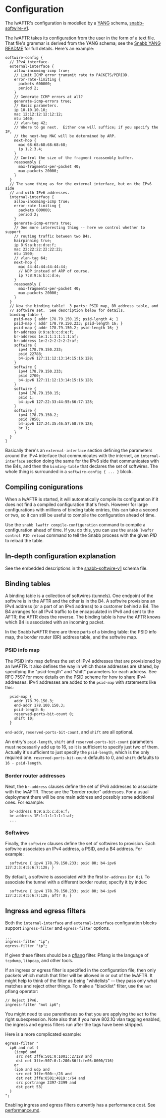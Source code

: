 # Configuration

The lwAFTR's configuration is modelled by a
[YANG](https://tools.ietf.org/html/rfc6020) schema,
[snabb-softwire-v1](../../../lib/yang/snabb-softwire-v1.yang).

The lwAFTR takes its configuration from the user in the form of a text
file.  That file's grammar is derived from the YANG schema; see the
[Snabb YANG README](../../../lib/yang/README.md) for full details.
Here's an example:

```
softwire-config {
  // IPv4 interface.
  external-interface {
    allow-incoming-icmp true;
    // Limit ICMP error transmit rate to PACKETS/PERIOD.
    error-rate-limiting {
      packets 600000;
      period 2;
    }
    // Generate ICMP errors at all?
    generate-icmp-errors true;
    // Basic parameters.
    ip 10.10.10.10;
    mac 12:12:12:12:12:12;
    mtu 1460;
    // vlan-tag 42;
    // Where to go next.  Either one will suffice; if you specify the IP,
    // the next-hop MAC will be determined by ARP.
    next-hop {
      mac 68:68:68:68:68:68;
      ip 1.2.3.4;
    }
    // Control the size of the fragment reassembly buffer.
    reassembly {
      max-fragments-per-packet 40;
      max-packets 20000;
    }
  }
  // The same thing as for the external interface, but on the IPv6 side
  // and with IPv6 addresses.
  internal-interface {
    allow-incoming-icmp true;
    error-rate-limiting {
      packets 600000;
      period 2;
    }
    generate-icmp-errors true;
    // One more interesting thing -- here we control whether to support
    // routing traffic between two B4s.
    hairpinning true;
    ip 8:9:a:b:c:d:e:f;
    mac 22:22:22:22:22:22;
    mtu 1500;
    // vlan-tag 64;
    next-hop {
      mac 44:44:44:44:44:44;
      // NDP instead of ARP of course.
      ip 7:8:9:a:b:c:d:e;
    }
    reassembly {
      max-fragments-per-packet 40;
      max-packets 20000;
    }
  }
  // Now the binding table!  3 parts: PSID map, BR address table, and
  // softwire set.  See description below for details.
  binding-table {
    psid-map { addr 178.79.150.15; psid-length 4; }
    psid-map { addr 178.79.150.233; psid-length 16; }
    psid-map { addr 178.79.150.2; psid-length 16; }
    br-address 8:9:a:b:c:d:e:f;
    br-address 1e:1:1:1:1:1:1:af;
    br-address 1e:2:2:2:2:2:2:af;
    softwire {
      ipv4 178.79.150.233;
      psid 22788;
      b4-ipv6 127:11:12:13:14:15:16:128;
    }
    softwire {
      ipv4 178.79.150.233;
      psid 2700;
      b4-ipv6 127:11:12:13:14:15:16:128;
    }
    softwire {
      ipv4 178.79.150.15;
      psid 1;
      b4-ipv6 127:22:33:44:55:66:77:128;
    }
    softwire {
      ipv4 178.79.150.2;
      psid 7850;
      b4-ipv6 127:24:35:46:57:68:79:128;
      br 1;
    }
  }
}
```

Basically there's an `external-interface` section defining the
parameters around the IPv4 interface that communicates with the
internet, an `internal-interface` section doing the same for the IPv6
side that communicates with the B4s, and then the `binding-table` that
declares the set of softwires.  The whole thing is surrounded in a
`softwire-config { ... }` block.

## Compiling conigurations

When a lwAFTR is started, it will automatically compile its
configuration if it does not find a compiled configuration that's fresh.
However for large configurations with millions of binding table entries,
this can take a second or two, so it can still be useful to compile the
configuration ahead of time.

Use the `snabb lwaftr compile-configuration` command to compile a
configuration ahead of time.  If you do this, you can use the `snabb
lwaftr control PID reload` command to tell the Snabb process with the
given *PID* to reload the table.

## In-depth configuration explanation

See the embedded descriptions in the
[snabb-softwire-v1](../../../lib/yang/snabb-softwire-v1.yang) schema
file.

## Binding tables

A binding table is a collection of softwires (tunnels).  One endpoint
of the softwire is in the AFTR and the other is in the B4.  A
softwire provisions an IPv4 address (or a part of an IPv4 address) to
a customer behind a B4.  The B4 arranges for all IPv4 traffic to be
encapsulated in IPv6 and sent to the AFTR; the AFTR does the reverse.
The binding table is how the AFTR knows which B4 is associated with
an incoming packet.

In the Snabb lwAFTR there are three parts of a binding table: the PSID
info map, the border router (BR) address table, and the softwire map.

### PSID info map

The PSID info map defines the set of IPv4 addresses that are provisioned
by an lwAFTR.  It also defines the way in which those addresses are
shared, by specifying the "psid-length" and "shift" parameters for each
address.  See RFC 7597 for more details on the PSID scheme for how to
share IPv4 addresses.  IPv4 addresses are added to the `psid-map` with
statements like this:

```
  psid-map {
    addr 178.79.150.3;
    end-addr 178.100.150.3;
    psid-length 6;
    reserved-ports-bit-count 0;
    shift 10;
  }
```

`end-addr`, `reserved-ports-bit-count`, and `shift` are all optional.  

An entry's `psid-length`, `shift` and `reserved-ports-bit-count`
parameters must necessarily add up to 16, so it is sufficient to specify
just two of them.  Actually it's sufficient to just specify the
`psid-length`, which is the only required one.
`reserved-ports-bit-count` defaults to 0, and `shift` defaults to `16 -
psid-length`.

### Border router addresses

Next, the `br-address` clauses define the set of IPv6 addresses to
associate with the lwAFTR.  These are the "border router" addresses.
For a usual deployment there will be one main address and possibly some
additional ones.  For example:

```
  br-address 8:9:a:b:c:d:e:f;
  br-address 1E:1:1:1:1:1:1:af;
  ...
```

### Softwires

Finally, the `softwire` clauses define the set of softwires to
provision.  Each softwire associates an IPv4 address, a PSID, and a B4
address.  For example:

```
  softwire { ipv4 178.79.150.233; psid 80; b4-ipv6 127:2:3:4:5:6:7:128; }
```

By default, a softwire is associated with the first `br-address`
(`br 0;`).  To associate the tunnel with a different border router,
specify it by index:

```
  softwire { ipv4 178.79.150.233; psid 80; b4-ipv6 127:2:3:4:5:6:7:128; aftr 0; }
```

## Ingress and egress filters

Both the `internal-interface` and `external-interface` configuration
blocks support `ingress-filter` and `egress-filter` options.
```
...
ingress-filter "ip";
egress-filter "ip";
```

If given these filters should be a
[pflang](https://github.com/Igalia/pflua/blob/master/doc/pflang.md)
filter.  Pflang is the language of `tcpdump`, `libpcap`, and other
tools.

If an ingress or egress filter is specified in the configuration file,
then only packets which match that filter will be allowed in or out of
the lwAFTR.  It might help to think of the filter as being "whitelists"
-- they pass only what matches and reject other things.  To make a
"blacklist" filter, use the `not` pflang operator:

```
// Reject IPv6.
ingress-filter "not ip6";
```

You might need to use parentheses so that you are applying the `not` to
the right subexpression.  Note also that if you have 802.1Q vlan tagging
enabled, the ingress and egress filters run after the tags have been
stripped.

Here is a more complicated example:

```
egress-filter "
  ip6 and not (
    (icmp6 and
     src net 3ffe:501:0:1001::2/128 and
     dst net 3ffe:507:0:1:200:86ff:fe05:8000/116)
    or
    (ip6 and udp and
     src net 3ffe:500::/28 and
     dst net 3ffe:0501:4819::/64 and
     src portrange 2397-2399 and
     dst port 53)
  )
";
```

Enabling ingress and egress filters currently has a performance cost.
See [performance.md](performance.md).
